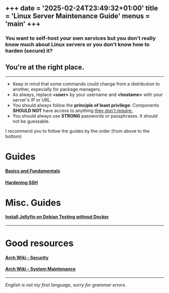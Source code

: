 +++
date = '2025-02-24T23:49:32+01:00'
title = 'Linux Server Maintenance Guide'
menus = 'main'
+++
---
### You want to self-host your own services but you don't really know much about Linux servers or you don't know how to harden (secure) it?

## You're at the right place.
---

- Keep in mind that some commands could change from a distribution to another, especially for package managers.
- As always, replace **\<user\>** by your username and **\<hostame\>** with your server's IP or URL.
- You should always follow the **principle of least privilege**: Components **SHOULD NOT** have access to anything <u>they don't require.</u>
- You should always use **STRONG** passwords or passphrases. It should not be guessable.

I recommend you to follow the guides by the order (from above to the bottom)

# Guides

#### [Basics and Fundamentals](/basics-and-fundamentals)
#### [Hardening SSH](/hardening_ssh)

# Misc. Guides

#### [Install Jellyfin on Debian Testing without Docker](/jellyfin-debian-testing)

---

# Good resources

#### [Arch Wiki - Security](https://wiki.archlinux.org/title/Security)
#### [Arch Wiki - System Maintenance](https://wiki.archlinux.org/title/System_maintenance)

---

*English is not my first language, sorry for grammar errors.*
